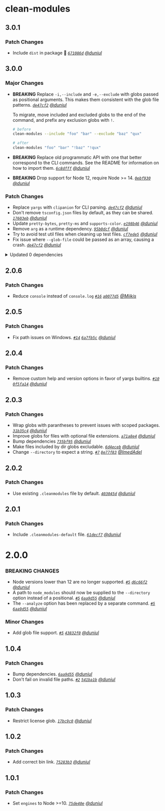 # clean-modules

## 3.0.1

### Patch Changes

- Include `dist` in package 🙈 _[`671086d`](https://github.com/duniul/clean-modules/commit/671086d3f1617128c2492a815310a19c95d5f79a) [@duniul](https://github.com/duniul)_

## 3.0.0

### Major Changes

- **BREAKING** Replace `-i,--include` and `-e,--exclude` with globs passed as positional arguments. This makes them consistent with the glob file patterns. _[`de47cf2`](https://github.com/duniul/clean-modules/commit/de47cf22adb5a44507a0dde1caa763fd98c16eba) [@duniul](https://github.com/duniul)_

  To migrate, move included and excluded globs to the end of the command, and prefix any exclusion globs with `!`.

  ```sh
  # before
  clean-modules --include "foo" "bar" --exclude "baz" "qux"

  # after
  clean-modules "foo" "bar" "!baz" "!qux"
  ```

- **BREAKING** Replace old programmatic API with one that better correspond to the CLI commands. See the README for information on how to import them. _[`6c8dfff`](https://github.com/duniul/clean-modules/commit/6c8dfff6f151d56a661a7759d36e35162889afad) [@duniul](https://github.com/duniul)_
- **BREAKING** Drop support for Node 12, require Node >= 14. _[`0ebf930`](https://github.com/duniul/clean-modules/commit/0ebf9307371cbd6d4a966139f020a8d1a9e0d0a1) [@duniul](https://github.com/duniul)_

### Patch Changes

- Replace `yargs` with `clipanion` for CLI parsing. _[`de47cf2`](https://github.com/duniul/clean-modules/commit/de47cf22adb5a44507a0dde1caa763fd98c16eba) [@duniul](https://github.com/duniul)_
- Don't remove `tsconfig.json` files by default, as they can be shared. _[`17603eb`](https://github.com/duniul/clean-modules/commit/17603ebcdd9d27d46abdce4805e8dfbe0deae3ae) [@duniul](https://github.com/duniul)_
- Update `pretty-bytes`, `pretty-ms` and `supports-color`. _[`e198b46`](https://github.com/duniul/clean-modules/commit/e198b468174afa9b72fe160a553a659bfe255bf0) [@duniul](https://github.com/duniul)_
- Remove `arg` as a runtime dependency. _[`95b0dcf`](https://github.com/duniul/clean-modules/commit/95b0dcf0693b6c14635497c866d717ae89820299) [@duniul](https://github.com/duniul)_
- Try to avoid test util files when cleaning up test files. _[`cf7ede5`](https://github.com/duniul/clean-modules/commit/cf7ede5037e865851afff1e3b22502e5fb165fca) [@duniul](https://github.com/duniul)_
- Fix issue where `--glob-file` could be passed as an array, causing a crash. _[`de47cf2`](https://github.com/duniul/clean-modules/commit/de47cf22adb5a44507a0dde1caa763fd98c16eba) [@duniul](https://github.com/duniul)_

<details><summary>Updated 0 dependencies</summary>

<small>

</small>

</details>

## 2.0.6

### Patch Changes

- Reduce `console` instead of `console.log` _[`#16`](https://github.com/duniul/clean-modules/pull/16) [`a0077d5`](https://github.com/duniul/clean-modules/commit/a0077d579b17650b284c4a5bc4f452e66356a423) [@Miikis](https://github.com/Miikis)_

## 2.0.5

### Patch Changes

- Fix path issues on Windows. _[`#14`](https://github.com/duniul/clean-modules/pull/14) [`6a7fb5c`](https://github.com/duniul/clean-modules/commit/6a7fb5c015d9f1869fa8b016d63c8cd390a5e2a1) [@duniul](https://github.com/duniul)_

## 2.0.4

### Patch Changes

- Remove custom help and version options in favor of yargs builtins. _[`#10`](https://github.com/duniul/clean-modules/pull/10) [`0f5fa14`](https://github.com/duniul/clean-modules/commit/0f5fa148b81a6bca1650430596ebc34779a4b126) [@duniul](https://github.com/duniul)_

## 2.0.3

### Patch Changes

- Wrap globs with parantheses to prevent issues with scoped packages. _[`31b35c4`](https://github.com/duniul/clean-modules/commit/31b35c4e7aa2bc7ffc76300bb9177c43f794940a) [@duniul](https://github.com/duniul)_
- Improve globs for files with optional file extensions. _[`a71a8e4`](https://github.com/duniul/clean-modules/commit/a71a8e4ca29a35e74806267e379a85c2e5764721) [@duniul](https://github.com/duniul)_
- Bump dependencies _[`735bf95`](https://github.com/duniul/clean-modules/commit/735bf9586bac7fab59f01170bf192090de274903) [@duniul](https://github.com/duniul)_
- Make files included by dir globs excludable. _[`6d4eceb`](https://github.com/duniul/clean-modules/commit/6d4ecebe33034be2a2997ebb93d8c1cb012f363a) [@duniul](https://github.com/duniul)_
- Change `--directory` to expect a string. _[`#7`](https://github.com/duniul/clean-modules/pull/7) [`8e77f83`](https://github.com/duniul/clean-modules/commit/8e77f830c5b523d47906f87c8e68a988e55f5cdf) [@ImedAdel](https://github.com/ImedAdel)_

## 2.0.2

### Patch Changes

- Use existing `.cleanmodules` file by default. _[`403045d`](https://github.com/duniul/clean-modules/commit/403045d275c36f2c27f13646fdb45ed53902b01a) [@duniul](https://github.com/duniul)_

## 2.0.1

### Patch Changes

- Include `.cleanmodules-default` file. _[`61decf7`](https://github.com/duniul/clean-modules/commit/61decf7fd9b635f35daba10a58e7464c4db26b4a) [@duniul](https://github.com/duniul)_

# 2.0.0

### BREAKING CHANGES

- Node versions lower than 12 are no longer supported. _[`#5`](https://github.com/duniul/clean-modules/pull/5) [`d6c66f2`](https://github.com/duniul/clean-modules/commit/d6c66f2ab75ec03a573b848c396d74316fc085d6) [@duniul](https://github.com/duniul)_
- A path to `node_modules` should now be supplied to the `--directory` option instead of a positional. _[`#5`](https://github.com/duniul/clean-modules/pull/5) [`6aa9d55`](https://github.com/duniul/clean-modules/commit/6aa9d556fe0fa42b70966c6e7788442dae7a3426) [@duniul](https://github.com/duniul)_
- The `--analyze` option has been replaced by a separate command. _[`#5`](https://github.com/duniul/clean-modules/pull/5) [`6aa9d55`](https://github.com/duniul/clean-modules/commit/6aa9d556fe0fa42b70966c6e7788442dae7a3426) [@duniul](https://github.com/duniul)_

### Minor Changes

- Add glob file support. _[`#5`](https://github.com/duniul/clean-modules/pull/5) [`43832f0`](https://github.com/duniul/clean-modules/commit/43832f08582ef55f33c7ee481c949a267a8f8a1d) [@duniul](https://github.com/duniul)_

## 1.0.4

### Patch Changes

- Bump dependencies. _[`6aa9d55`](https://github.com/duniul/clean-modules/commit/6aa9d556fe0fa42b70966c6e7788442dae7a3426) [@duniul](https://github.com/duniul)_
- Don't fail on invalid file paths. _[`#2`](https://github.com/duniul/clean-modules/pull/2) [`541ba1b`](https://github.com/duniul/clean-modules/commit/541ba1b3ca033b90df414fdcf6cea5f655daf3ae) [@duniul](https://github.com/duniul)_

## 1.0.3

### Patch Changes

- Restrict license glob. _[`17bc9c0`](https://github.com/duniul/clean-modules/commit/17bc9c029f8197a7cb4514fd11eef32023855243) [@duniul](https://github.com/duniul)_

## 1.0.2

### Patch Changes

- Add correct bin link. _[`75283b3`](https://github.com/duniul/clean-modules/commit/75283b3b0e5a42597e90209f60f85e83fc7429d7) [@duniul](https://github.com/duniul)_

## 1.0.1

### Patch Changes

- Set `engines` to Node >=10. _[`75de40e`](https://github.com/duniul/clean-modules/commit/75de40eca44847cefb269b2b36ce2f36b27a93ca) [@duniul](https://github.com/duniul)_
